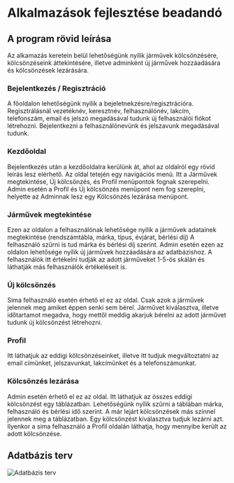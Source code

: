 Alkalmazások fejlesztése beadandó
=========

## A program rövid leírása
Az alkamazás keretein belül lehetőségünk nyílik járművek kölcsönzésére, kölcsönzéseink áttekintésére, illetve adminként új járművek hozzáadására és kölcsönzések lezárására.

### Bejelentkezés / Regisztráció
A főoldalon lehetőségünk nyílik a bejeletnekzésre/regisztrációra. Regisztrálásnál vezetéknév, keresztnév, felhasználónév, lakcím, telefonszám, email és jelszó megadásával tudunk új felhasználói fiókot létrehozni. Bejelentkezni a felhasználónevünk és jelszavunk megadásával tudunk.

### Kezdőoldal
Bejelentkezés után a kezdőoldalra kerülünk át, ahol az oldalról egy rövid leírás lesz elérhető. Az oldal tetején egy navigációs menü. Itt a Járművek megtekintése, Új kölcsönzés, és Profil menüpontok fognak szerepelni. Admin esetén a Profil és Új kölcsönzés menüpont nem fog szereplni, helyette az Adminnak lesz egy Kölcsönzés lezárása menüpont.

### Járművek megtekintése
Ezen az oldalon a felhasználónak lehetősége nyílik a járművek adatainek megtekintése (rendszámtábla, márka, típus, évjárat, bérlési díj) A felhasználó szűrni is tud márka és bérlési díj szerint. Admin esetén ezen az oldalon lehetősége nyílik új járművek hozzáadására az adatbázishoz. A felhasználók itt értékelni tudják az adott járműveket 1-5-ös skálán és láthatják más felhasználók értékeléseit is.

### Új kölcsönzés
Sima felhasználó esetén érhető el ez az oldal. Csak azok a járművek jelennek meg amiket éppen senki sem bérel. Járművet kiválasztva, illetve időtartamot megadva, hogy mettől meddig akarjuk bérelni az adott járművet tudunk új kölcsönzést létrehozni.

### Profil
Itt láthatjuk az eddigi kölcsönzéseinket, illetve itt tudjuk megváltoztatni az email címünket, jelszavunkat, lakcímünket és a telefonszámunkat.

### Kölcsönzés lezárása
Admin esetén érhető el ez az oldal. Itt láthatjuk az összes eddigi kölcsönzést egy táblázatban. Lehetőségünk nyílik szűrni a táblában márka, felhasználó és bérlési idő szerint. A már lejárt kölcsönzések más színnel jelennek meg a táblázatban. Egy kölcsönzést kiválasztva tudjuk lezárni azt. Ilyenkor a sima felhasználó a Profil oldalán láthatja, hogy mennyibe került az adott kölcsönzése.

## Adatbázis terv
![Adatbázis terv](https://user-images.githubusercontent.com/32617074/31457195-543d46b0-aebc-11e7-895b-16f6374421f4.png)
